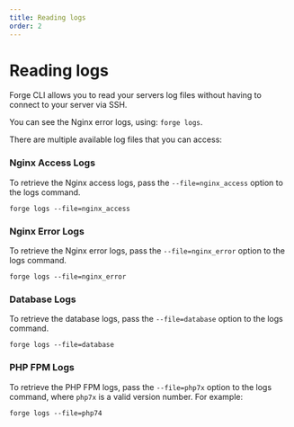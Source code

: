 ```yaml
---
title: Reading logs
order: 2
---
```


# Reading logs

Forge CLI allows you to read your servers log files without having to connect to your server via SSH.

You can see the Nginx error logs, using: `forge logs`.

There are multiple available log files that you can access:

### Nginx Access Logs
To retrieve the Nginx access logs, pass the `--file=nginx_access` option to the logs command.

```
forge logs --file=nginx_access
```

### Nginx Error Logs
To retrieve the Nginx error logs, pass the `--file=nginx_error` option to the logs command.

```
forge logs --file=nginx_error
```

### Database Logs
To retrieve the database logs, pass the `--file=database` option to the logs command.

```
forge logs --file=database
```

### PHP FPM Logs
To retrieve the PHP FPM logs, pass the `--file=php7x` option to the logs command, where `php7x` is a valid version number. For example:

```
forge logs --file=php74
```
